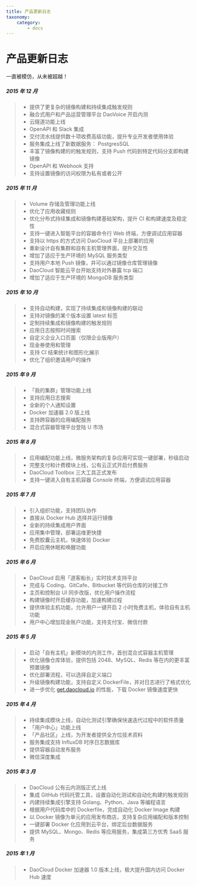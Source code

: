 ```yaml
---
title: 产品更新日志
taxonomy:
    category:
        - docs
---
```


# 产品更新日志

一直被模仿，从未被超越！

##### 2015 年 12 月

>+ 提供了更复杂的镜像构建和持续集成触发规则
>+ 融合式用户和产品运营管理平台 DaoVoice 开启内测
>+ 云隧道功能上线
>+ OpenAPI 和 Slack 集成
>+ 交付流水线提供数十项收费高级功能，提升专业开发者使用体验
>+ 服务集成上线了新数据服务： PostgresSQL
>+ 丰富了镜像构建的的触发规则，支持 Push 代码到特定代码分支即构建镜像
>+ OpenAPI 和 Webhook 支持
>+ 支持设置镜像的访问权限为私有或者公开


##### 2015 年 11 月

>+ Volume 存储及管理功能上线
>+ 优化了应用收藏规则
>+ 优化分布式持续集成和镜像构建基础架构，提升 CI 和构建速度及稳定性
>+ 支持一键进入智能平台的容器命令行 Web 终端，方便调试应用容器
>+ 支持以 https 的方式访问 DaoCloud 平台上部署的应用
>+ 重新设计自有集群和自有主机管理界面，提升交互性
>+ 增加了适应于生产环境的 MySQL 服务类型
>+ 支持用户本地 Push 镜像，并可以通过镜像仓库管理镜像
>+ DaoCloud 智能云平台开始支持对外暴露 tcp 端口
>+ 增加了适应于生产环境的 MongoDB 服务类型

##### 2015 年 10 月

>+ 支持自动构建，实现了持续集成和镜像构建的联动
>+ 支持对镜像的某个版本设置 latest 标签
>+ 定制持续集成和镜像构建的触发规则
>+ 应用日志按照时间搜索
>+ 自定义企业入口页面（仅限企业版用户）
>+ 现金券使用和管理
>+ 支持 CI 结果统计和图形化展示
>+ 优化了组织邀请用户的操作

##### 2015 年 9 月

>+ 「我的集群」管理功能上线
>+ 支持应用日志搜索
>+ 全新的个人通知设置
>+ Docker 加速器 2.0 版上线
>+ 支持跨容器的应用编配服务
>+ 混合式容器管理平台登陆 U 市场

##### 2015 年 8 月

>+ 应用编配功能上线，微服务架构的复杂应用可实现一键部署，秒级启动
>+ 完整支付和计费模块上线，公有云正式开启付费服务
>+ DaoCloud Toolbox 三大工具正式发布
>+ 支持一键进入自有主机容器 Console 终端，方便调试应用容器

##### 2015 年 7 月

>+ 引入组织功能，支持团队协作
>+ 直接从 Docker Hub 选择并运行镜像
>+ 全新的持续集成用户界面
>+ 应用集中管理，部署运维更快捷
>+ 免费胶囊云主机，快速体验 Docker
>+ 开启应用休眠和唤醒功能

##### 2015 年 6 月

>+ DaoCloud 启用「道客船长」实时技术支持平台
>+ 完成与 Coding、GitCafe、Bitbucket 等代码仓库的对接工作
>+ 主页和控制台 UI 同步改版，优化用户操作流程
>+ 构建镜像时开启缓存功能，加速构建过程
>+ 提供体验主机功能，允许用户一键开启 2 小时免费主机，体验自有主机功能
>+ 用户中心增加现金账户功能，支持支付宝、微信付款

##### 2015 年 5 月

>+ 启动「自有主机」新模块的内测工作，首创混合式容器主机管理
>+ 优化镜像仓库体验，提供包括 2048、MySQL、Redis 等在内的更丰富预置镜像
>+ 优化部署流程，可以选择自定义端口
>+ 升级镜像构建功能，支持自定义 DockerFile，并对日志进行了格式优化
>+ 进一步优化 [get.daocloud.io](http://get.daocloud.io) 的性能，下载 Docker 镜像速度更快

##### 2015 年 4 月

>+ 持续集成模块上线，自动化测试引擎确保快速迭代过程中的软件质量
>+ 「用户中心」功能上线
>+ 「产品社区」上线，为开发者提供全方位技术资料
>+ 服务集成支持 InfluxDB 时序日志数据库
>+ 提供容器自动发布服务
>+ 微信深度集成

##### 2015 年 3 月

>+ DaoCloud 公有云内测版正式上线
>+ 集成 GitHub 代码托管工具，设置自动化测试和自动化构建的触发规则 
>+ 内建持续集成引擎支持 Golang、Python、Java 等编程语言
>+ 根据用户代码库中的 Dockerfile，完成自动化 Docker Image 构建 
>+ 以 Docker 镜像为单元的应用发布商店，支持复杂应用编配和版本控制 
>+ 一键部署 Docker 化应用到云平台，绑定后台数据服务 
>+ 提供 MySQL、Mongo、Redis 等应用服务，集成第三方优秀 SaaS 服务

##### 2015 年 1 月

>+ DaoCloud Docker 加速器 1.0 版本上线，极大提升国内访问 Docker Hub 速度
